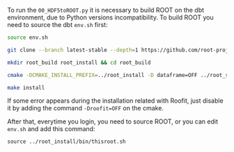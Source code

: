To run the ``00_HDF5toROOT.py`` it is necessary to build ROOT on the dbt environment, due to Python versions incompatibility.
To build ROOT you need to source the dbt ``env.sh`` first:

```bash
source env.sh

git clone --branch latest-stable --depth=1 https://github.com/root-project/root.git root_src

mkdir root_build root_install && cd root_build

cmake -DCMAKE_INSTALL_PREFIX=../root_install -D dataframe=OFF ../root_src

make install
```

If some error appears during the installation related with Roofit, just disable it by adding the command ``-Droofit=OFF`` on the cmake.

After that, everytime you login, you need to source ROOT, or you can edit ``env.sh`` and add this command:

``source ../root_install/bin/thisroot.sh``

